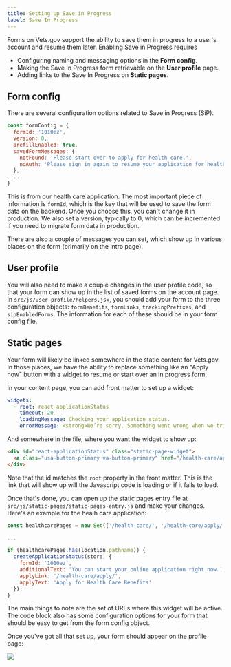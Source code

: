 ```yaml
---
title: Setting up Save in Progress
label: Save In Progress
---
```

Forms on Vets.gov support the ability to save them in progress to a user's account and resume them later. Enabling Save in Progress requires

- Configuring naming and messaging options in the **Form config**.
- Making the Save In Progress form retrievable on the **User profile** page.
- Adding links to the Save In Progress on **Static pages**.

## Form config

There are several configuration options related to Save in Progress (SiP).

```js
const formConfig = {
  formId: '1010ez',
  version: 0,
  prefillEnabled: true,
  savedFormMessages: {
    notFound: 'Please start over to apply for health care.',
    noAuth: 'Please sign in again to resume your application for health care.'
  },
  ...
}
```

This is from our health care application. The most important piece of information is `formId`, which is the key that will be used to save the form data on the backend. Once you choose this, you can't change it in production. We also set a version, typically to 0, which can be incremented if you need to migrate form data in production.

There are also a couple of messages you can set, which show up in various places on the form (primarily on the intro page).

## User profile

You will also need to make a couple changes in the user profile code, so that your form can show up in the list of saved forms on the account page. In `src/js/user-profile/helpers.jsx`, you should add your form to the three configuration objects: `formBenefits`, `formLinks`, `trackingPrefixes`, and `sipEnabledForms`. The information for each of these should be in your form config file.

## Static pages

Your form will likely be linked somewhere in the static content for Vets.gov. In those places, we have the ability to replace something like an "Apply now" button with a widget to resume or start over an in progress form.

In your content page, you can add front matter to set up a widget:

```yaml
widgets:
  - root: react-applicationStatus
    timeout: 20
    loadingMessage: Checking your application status.
    errorMessage: <strong>We’re sorry. Something went wrong when we tried to load your saved application.</strong<br/>Please try refreshing your browser in a few minutes.
```

And somewhere in the file, where you want the widget to show up:

```html
<div id="react-applicationStatus" class="static-page-widget">
  <a class="usa-button-primary va-button-primary" href="/health-care/apply/application/">Apply for Health Care Benefits</a>
</div>
```

Note that the id matches the `root` property in the front matter. This is the link that will show up will the Javascript code is loading or if it fails to load.

Once that's done, you can open up the static pages entry file at `src/js/static-pages/static-pages-entry.js` and make your changes. Here's an example for the healh care application:

```js
const healthcarePages = new Set(['/health-care/', '/health-care/apply/', '/health-care/eligibility/']);

...

if (healthcarePages.has(location.pathname)) {
  createApplicationStatus(store, {
    formId: '1010ez',
    additionalText: 'You can start your online application right now.',
    applyLink: '/health-care/apply/',
    applyText: 'Apply for Health Care Benefits'
  });
}
```

The main things to note are the set of URLs where this widget will be active. The code block also has some configuration options for your form that should be easy to get from the form config object.

Once you've got all that set up, your form should appear on the profile page:

![](/va-digital-services-platform-docs/assets/develop/images/forms/saved_form.png)
